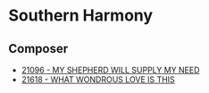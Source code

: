 # Southern Harmony

## Composer

- [21096 - MY SHEPHERD WILL SUPPLY MY NEED](/hymns/21096.md)
- [21618 - WHAT WONDROUS LOVE IS THIS](/hymns/21618.md)

